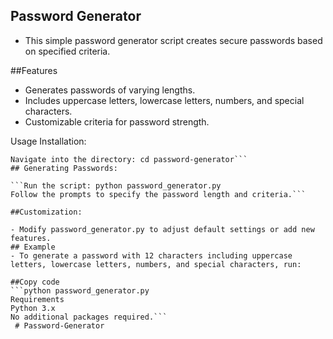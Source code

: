 ## Password Generator
- This simple password generator script creates secure passwords based on specified criteria.

##Features
- Generates passwords of varying lengths.
- Includes uppercase letters, lowercase letters, numbers, and special characters.
- Customizable criteria for password strength.

Usage
Installation:

```Clone the repository: git clone https://github.com/yourusername/password-generator.git
Navigate into the directory: cd password-generator```
## Generating Passwords:

```Run the script: python password_generator.py
Follow the prompts to specify the password length and criteria.```

##Customization:

- Modify password_generator.py to adjust default settings or add new features.
## Example
- To generate a password with 12 characters including uppercase letters, lowercase letters, numbers, and special characters, run:

##Copy code
```python password_generator.py
Requirements
Python 3.x
No additional packages required.```
 # Password-Generator
